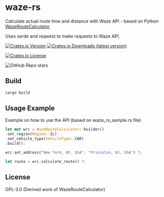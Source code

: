 # waze-rs
Calculate actual route time and distance with Waze API - based on Python [WazeRouteCalculator](https://github.com/kovacsbalu/WazeRouteCalculator)

Uses serde and reqwest to make requests to Waze API.

[![Crates.io Version](https://img.shields.io/crates/v/waze-rs)](https://crates.io/crates/waze-rs)
[![Crates.io Downloads (latest version)](https://img.shields.io/crates/dv/waze-rs)](https://crates.io/crates/waze-rs)

[![Crates.io License](https://img.shields.io/crates/l/waze-rs)](https://github.com/baget/waze-rs/blob/main/LICENSE)

![GitHub Repo stars](https://img.shields.io/github/stars/baget/waze-rs)

## Build
```bash
cargo build
```

## Usage Example

Example on how to use the API (based on waze_rs_sample.rs file)

```rust
let mut wrc = WazeRouteCalculator::builder()
.set_region(Region::IL)
.set_vehicle_type(VehicleType::CAR)
.build();

wrc.set_address("New York, NY, USA", "Princeton, NJ, USA") ?;

let route = wrc.calculate_route() ?;
```

## License
GPL-3.0 (Derived work of WazeRouteCalculator)
